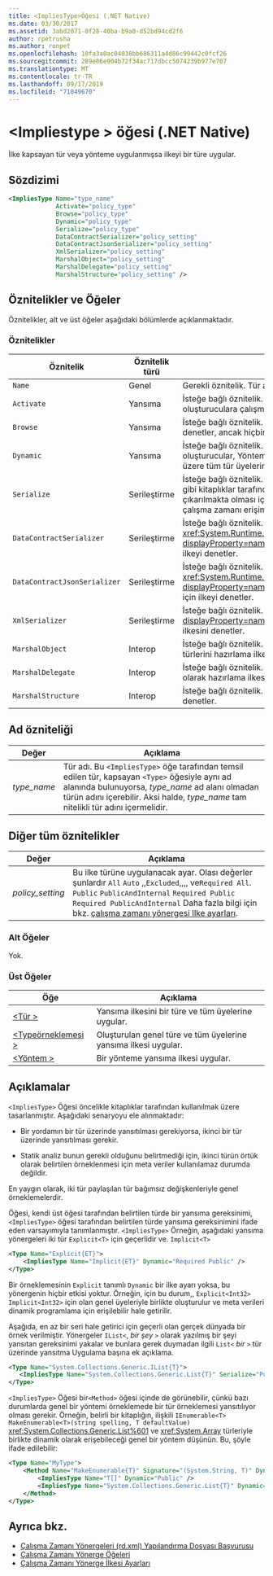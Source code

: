```yaml
---
title: <ImpliesType>Öğesi (.NET Native)
ms.date: 03/30/2017
ms.assetid: 3abd2071-0f28-40ba-b9a0-d52bd94cd2f6
author: rpetrusha
ms.author: ronpet
ms.openlocfilehash: 10fa3a0ac04038bb686311a4d86c99442c0fcf26
ms.sourcegitcommit: 289e06e904b72f34ac717dbcc5074239b977e707
ms.translationtype: MT
ms.contentlocale: tr-TR
ms.lasthandoff: 09/17/2019
ms.locfileid: "71049670"
---
```

# <a name="impliestype-element-net-native"></a>\<Impliestype > öğesi (.NET Native)
İlke kapsayan tür veya yönteme uygulanmışsa ilkeyi bir türe uygular.  
  
## <a name="syntax"></a>Sözdizimi  
  
```xml
<ImpliesType Name="type_name"  
             Activate="policy_type"  
             Browse="policy_type"  
             Dynamic="policy_type"  
             Serialize="policy_type"   
             DataContractSerializer="policy_setting"  
             DataContractJsonSerializer="policy_setting"  
             XmlSerializer="policy_setting"  
             MarshalObject="policy_setting"  
             MarshalDelegate="policy_setting"  
             MarshalStructure="policy_setting" />  
```  
  
## <a name="attributes-and-elements"></a>Öznitelikler ve Öğeler  
 Öznitelikler, alt ve üst öğeler aşağıdaki bölümlerde açıklanmaktadır.  
  
### <a name="attributes"></a>Öznitelikler  
  
|Öznitelik|Öznitelik türü|Açıklama|  
|---------------|--------------------|-----------------|  
|`Name`|Genel|Gerekli öznitelik. Tür adını belirtir.|  
|`Activate`|Yansıma|İsteğe bağlı öznitelik. Örneklerin etkinleştirilmesini sağlamak için oluşturuculara çalışma zamanı erişimini denetler.|  
|`Browse`|Yansıma|İsteğe bağlı öznitelik. Program öğeleri hakkında bilgi sorgulamayı denetler, ancak hiçbir çalışma zamanı erişimini etkinleştirmez.|  
|`Dynamic`|Yansıma|İsteğe bağlı öznitelik. Dinamik programlamayı etkinleştirmek için oluşturucular, Yöntemler, alanlar, Özellikler ve olaylar dahil olmak üzere tüm tür üyelerine çalışma zamanı erişimini denetler.|  
|`Serialize`|Serileştirme|İsteğe bağlı öznitelik. Tür örneklerinin, Newtonsoft JSON serileştirici gibi kitaplıklar tarafından serileştirilmesi ve seri durumdan çıkarılmakta olması için oluşturuculara, alanlara ve özelliklere çalışma zamanı erişimini denetler.|  
|`DataContractSerializer`|Serileştirme|İsteğe bağlı öznitelik. <xref:System.Runtime.Serialization.DataContractSerializer?displayProperty=nameWithType> Sınıfını kullanan serileştirme için ilkeyi denetler.|  
|`DataContractJsonSerializer`|Serileştirme|İsteğe bağlı öznitelik. <xref:System.Runtime.Serialization.Json.DataContractJsonSerializer?displayProperty=nameWithType> Sınıfını kullanan JSON serileştirme için ilkeyi denetler.|  
|`XmlSerializer`|Serileştirme|İsteğe bağlı öznitelik. <xref:System.Xml.Serialization.XmlSerializer?displayProperty=nameWithType> Sınıfını kullanan XML serileştirme ilkesini denetler.|  
|`MarshalObject`|Interop|İsteğe bağlı öznitelik. Windows Çalışma Zamanı ve COM 'a başvuru türlerini hazırlama ilkesini denetler.|  
|`MarshalDelegate`|Interop|İsteğe bağlı öznitelik. Temsilci türlerini yerel koda işlev işaretçileri olarak hazırlama ilkesini denetler.|  
|`MarshalStructure`|Interop|İsteğe bağlı öznitelik. Değer türlerini yerel koda hazırlama ilkesini denetler.|  
  
## <a name="name-attribute"></a>Ad özniteliği  
  
|Değer|Açıklama|  
|-----------|-----------------|  
|*type_name*|Tür adı. Bu `<ImpliesType>` öğe tarafından temsil edilen tür, kapsayan `<Type>` öğesiyle aynı ad alanında bulunuyorsa, *type_name* ad alanı olmadan türün adını içerebilir. Aksi halde, *type_name* tam nitelikli tür adını içermelidir.|  
  
## <a name="all-other-attributes"></a>Diğer tüm öznitelikler  
  
|Değer|Açıklama|  
|-----------|-----------------|  
|*policy_setting*|Bu ilke türüne uygulanacak ayar. Olası değerler şunlardır `All` `Auto` ,,`Excluded`,,,, ve`Required All`. `Public` `PublicAndInternal` `Required Public` `Required PublicAndInternal` Daha fazla bilgi için bkz. [çalışma zamanı yönergesi Ilke ayarları](runtime-directive-policy-settings.md).|  
  
### <a name="child-elements"></a>Alt Öğeler  
 Yok.  
  
### <a name="parent-elements"></a>Üst Öğeler  
  
|Öğe|Açıklama|  
|-------------|-----------------|  
|[\<Tür >](type-element-net-native.md)|Yansıma ilkesini bir türe ve tüm üyelerine uygular.|  
|[\<Typeörneklemesi >](typeinstantiation-element-net-native.md)|Oluşturulan genel türe ve tüm üyelerine yansıma ilkesi uygular.|  
|[\<Yöntem >](method-element-net-native.md)|Bir yönteme yansıma ilkesi uygular.|  
  
## <a name="remarks"></a>Açıklamalar  
 `<ImpliesType>` Öğesi öncelikle kitaplıklar tarafından kullanılmak üzere tasarlanmıştır. Aşağıdaki senaryoyu ele alınmaktadır:  
  
- Bir yordamın bir tür üzerinde yansıtılması gerekiyorsa, ikinci bir tür üzerinde yansıtılması gerekir.  
  
- Statik analiz bunun gerekli olduğunu belirtmediği için, ikinci türün örtük olarak belirtilen örneklenmesi için meta veriler kullanılamaz durumda değildir.  
  
 En yaygın olarak, iki tür paylaşılan tür bağımsız değişkenleriyle genel örneklemelerdir.  
  
 Öğesi, kendi üst öğesi tarafından belirtilen türde bir yansıma gereksinimi, `<ImpliesType>` öğesi tarafından belirtilen türde yansıma gereksinimini ifade eden varsayımıyla tanımlanmıştır. `<ImpliesType>` Örneğin, aşağıdaki yansıma yönergeleri iki tür `Explicit<T>` için geçerlidir ve. `Implicit<T>`  
  
```xml  
<Type Name="Explicit{ET}">  
    <ImpliesType Name="Implicit{ET}" Dynamic="Required Public" />  
</Type>  
```  
  
 Bir örneklemesinin `Explicit` tanımlı `Dynamic` bir ilke ayarı yoksa, bu yönergenin hiçbir etkisi yoktur. Örneğin, için bu durum,, `Explicit<Int32>` `Implicit<Int32>` için olan genel üyeleriyle birlikte oluşturulur ve meta verileri dinamik programlama için erişilebilir hale getirilir.  
  
 Aşağıda, en az bir seri hale getirici için geçerli olan gerçek dünyada bir örnek verilmiştir. Yönergeler `IList<`, *bir şey* `>` olarak yazılmış bir şeyi yansıtan gereksinimi yakalar ve bunlara gerek duymadan ilgili `List<` *bir* `>` tür üzerinde yansıtma Uygulama başına ek açıklama.  
  
```xml  
<Type Name="System.Collections.Generic.IList{T}">  
   <ImpliesType Name="System.Collections.Generic.List{T}" Serialize="Public" />  
</Type>  
```  
  
 `<ImpliesType>` Öğesi bir`<Method>` öğesi içinde de görünebilir, çünkü bazı durumlarda genel bir yöntemi örneklemede bir tür örneklemesi yansıtılıyor olması gerekir. Örneğin, belirli bir kitaplığın, ilişkili `IEnumerable<T> MakeEnumerable<T>(string spelling, T defaultValue)` <xref:System.Collections.Generic.List%601> ve <xref:System.Array> türleriyle birlikte dinamik olarak erişebileceği genel bir yöntem düşünün. Bu, şöyle ifade edilebilir:  
  
```xml  
<Type Name="MyType">  
    <Method Name="MakeEnumerable{T}" Signature="(System.String, T)" Dynamic="Included">  
        <ImpliesType Name="T[]" Dynamic="Public" />  
        <ImpliesType Name="System.Collections.Generic.List{T}" Dynamic="Public">  
    </Method>  
</Type>  
```  
  
## <a name="see-also"></a>Ayrıca bkz.

- [Çalışma Zamanı Yönergeleri (rd.xml) Yapılandırma Dosyası Başvurusu](runtime-directives-rd-xml-configuration-file-reference.md)
- [Çalışma Zamanı Yönerge Öğeleri](runtime-directive-elements.md)
- [Çalışma Zamanı Yönerge İlkesi Ayarları](runtime-directive-policy-settings.md)
